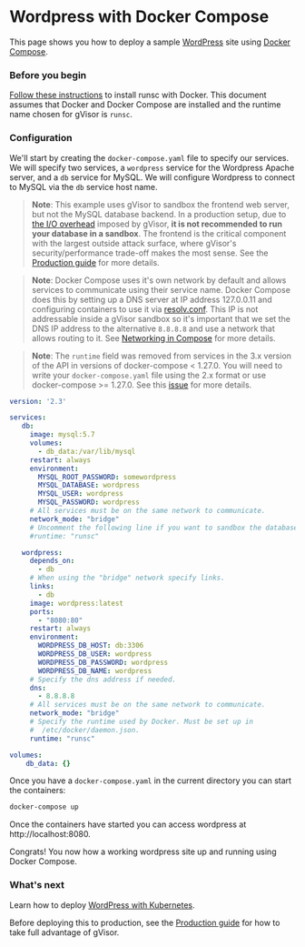 # Wordpress with Docker Compose

This page shows you how to deploy a sample [WordPress][wordpress] site using
[Docker Compose][docker-compose].

### Before you begin

[Follow these instructions][docker-install] to install runsc with Docker. This
document assumes that Docker and Docker Compose are installed and the runtime
name chosen for gVisor is `runsc`.

### Configuration

We'll start by creating the `docker-compose.yaml` file to specify our services.
We will specify two services, a `wordpress` service for the Wordpress Apache
server, and a `db` service for MySQL. We will configure Wordpress to connect to
MySQL via the `db` service host name.

> **Note**: This example uses gVisor to sandbox the frontend web server, but not
> the MySQL database backend. In a production setup, due to
> [the I/O overhead](../../architecture_guide/performance) imposed by gVisor,
> **it is not recommended to run your database in a sandbox**. The frontend is
> the critical component with the largest outside attack surface, where gVisor's
> security/performance trade-off makes the most sense. See the
> [Production guide] for more details.

> **Note**: Docker Compose uses it's own network by default and allows services
> to communicate using their service name. Docker Compose does this by setting
> up a DNS server at IP address 127.0.0.11 and configuring containers to use it
> via [resolv.conf][resolv.conf]. This IP is not addressable inside a gVisor
> sandbox so it's important that we set the DNS IP address to the alternative
> `8.8.8.8` and use a network that allows routing to it. See
> [Networking in Compose][compose-networking] for more details.

> **Note**: The `runtime` field was removed from services in the 3.x version of
> the API in versions of docker-compose < 1.27.0. You will need to write your
> `docker-compose.yaml` file using the 2.x format or use docker-compose >=
> 1.27.0. See this [issue](https://github.com/docker/compose/issues/6239) for
> more details.

```yaml
version: '2.3'

services:
   db:
     image: mysql:5.7
     volumes:
       - db_data:/var/lib/mysql
     restart: always
     environment:
       MYSQL_ROOT_PASSWORD: somewordpress
       MYSQL_DATABASE: wordpress
       MYSQL_USER: wordpress
       MYSQL_PASSWORD: wordpress
     # All services must be on the same network to communicate.
     network_mode: "bridge"
     # Uncomment the following line if you want to sandbox the database.
     #runtime: "runsc"

   wordpress:
     depends_on:
       - db
     # When using the "bridge" network specify links.
     links:
       - db
     image: wordpress:latest
     ports:
       - "8080:80"
     restart: always
     environment:
       WORDPRESS_DB_HOST: db:3306
       WORDPRESS_DB_USER: wordpress
       WORDPRESS_DB_PASSWORD: wordpress
       WORDPRESS_DB_NAME: wordpress
     # Specify the dns address if needed.
     dns:
       - 8.8.8.8
     # All services must be on the same network to communicate.
     network_mode: "bridge"
     # Specify the runtime used by Docker. Must be set up in
     #  /etc/docker/daemon.json.
     runtime: "runsc"

volumes:
    db_data: {}
```

Once you have a `docker-compose.yaml` in the current directory you can start the
containers:

```bash
docker-compose up
```

Once the containers have started you can access wordpress at
http://localhost:8080.

Congrats! You now how a working wordpress site up and running using Docker
Compose.

### What's next

Learn how to deploy [WordPress with Kubernetes][wordpress-k8s].

Before deploying this to production, see the [Production guide] for how to take
full advantage of gVisor.

[docker-compose]: https://docs.docker.com/compose/
[docker-install]: ../quick_start/docker.md
[wordpress]: https://wordpress.com/
[resolv.conf]: https://man7.org/linux/man-pages/man5/resolv.conf.5.html
[wordpress-k8s]: kubernetes.md
[compose-networking]: https://docs.docker.com/compose/networking/
[Production guide]: /docs/user_guide/production/
